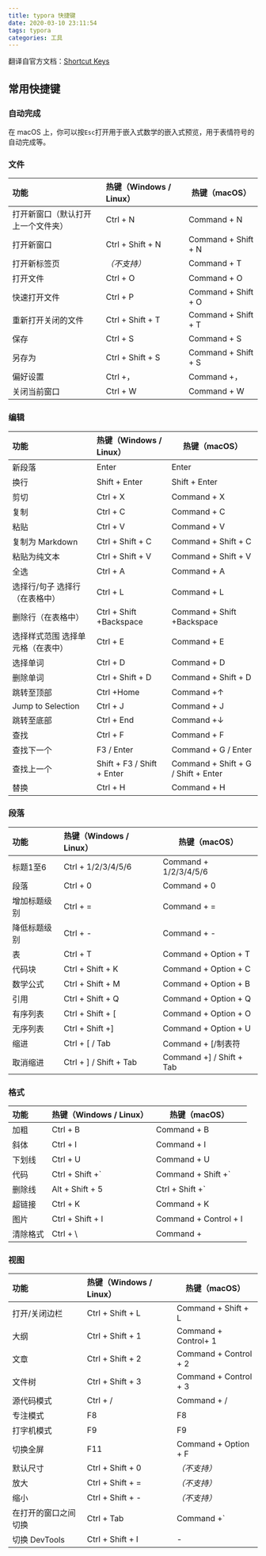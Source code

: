```yaml
---
title: typora 快捷键
date: 2020-03-10 23:11:54
tags: typora
categories: 工具
---
```


翻译自官方文档：[Shortcut Keys](https://support.typora.io/Shortcut-Keys/)

## 常用快捷键

### 自动完成

在 macOS 上，你可以按`Esc`打开用于嵌入式数学的嵌入式预览，用于表情符号的自动完成等。

### 文件

| 功能                               | 热键（Windows / Linux） | 热键（macOS）       |
| :--------------------------------- | :---------------------- | ------------------- |
| 打开新窗口（默认打开上一个文件夹） | Ctrl + N                | Command + N         |
| 打开新窗口                         | Ctrl + Shift + N        | Command + Shift + N |
| 打开新标签页                       | *（不支持）*            | Command + T         |
| 打开文件                           | Ctrl + O                | Command + O         |
| 快速打开文件                       | Ctrl + P                | Command + Shift + O |
| 重新打开关闭的文件                 | Ctrl + Shift + T        | Command + Shift + T |
| 保存                               | Ctrl + S                | Command + S         |
| 另存为                             | Ctrl + Shift + S        | Command + Shift + S |
| 偏好设置                           | Ctrl +，                | Command +，         |
| 关闭当前窗口                       | Ctrl + W                | Command + W         |

### 编辑

| 功能                              | 热键（Windows / Linux）    | 热键（macOS）                       |
| :-------------------------------- | :------------------------- | ----------------------------------- |
| 新段落                            | Enter                      | Enter                               |
| 换行                              | Shift + Enter              | Shift + Enter                       |
| 剪切                              | Ctrl + X                   | Command + X                         |
| 复制                              | Ctrl + C                   | Command + C                         |
| 粘贴                              | Ctrl + V                   | Command + V                         |
| 复制为 Markdown                   | Ctrl + Shift + C           | Command + Shift + C                 |
| 粘贴为纯文本                      | Ctrl + Shift + V           | Command + Shift + V                 |
| 全选                              | Ctrl + A                   | Command + A                         |
| 选择行/句子 选择行（在表格中）    | Ctrl + L                   | Command + L                         |
| 删除行（在表格中）                | Ctrl + Shift +Backspace    | Command + Shift +Backspace          |
| 选择样式范围 选择单元格（在表中） | Ctrl + E                   | Command + E                         |
| 选择单词                          | Ctrl + D                   | Command + D                         |
| 删除单词                          | Ctrl + Shift + D           | Command + Shift + D                 |
| 跳转至顶部                        | Ctrl +Home                 | Command +↑                          |
| Jump to Selection                 | Ctrl + J                   | Command + J                         |
| 跳转至底部                        | Ctrl + End                 | Command +↓                          |
| 查找                              | Ctrl + F                   | Command + F                         |
| 查找下一个                        | F3 / Enter                 | Command + G / Enter                 |
| 查找上一个                        | Shift + F3 / Shift + Enter | Command + Shift + G / Shift + Enter |
| 替换                              | Ctrl + H                   | Command + H                         |

### 段落

| 功能         | 热键（Windows / Linux） | 热键（macOS）            |
| :----------- | :---------------------- | ------------------------ |
| 标题1至6     | Ctrl + 1/2/3/4/5/6      | Command + 1/2/3/4/5/6    |
| 段落         | Ctrl + 0                | Command + 0              |
| 增加标题级别 | Ctrl + =                | Command + =              |
| 降低标题级别 | Ctrl + -                | Command + -              |
| 表           | Ctrl + T                | Command + Option + T     |
| 代码块       | Ctrl + Shift + K        | Command + Option + C     |
| 数学公式     | Ctrl + Shift + M        | Command + Option + B     |
| 引用         | Ctrl + Shift + Q        | Command + Option + Q     |
| 有序列表     | Ctrl + Shift + [        | Command + Option + O     |
| 无序列表     | Ctrl + Shift +]         | Command + Option + U     |
| 缩进         | Ctrl + [ / Tab          | Command + [/制表符       |
| 取消缩进     | Ctrl + ] / Shift + Tab  | Command +] / Shift + Tab |

### 格式

| 功能     | 热键（Windows / Linux） | 热键（macOS）         |
| :------- | :---------------------- | --------------------- |
| 加粗     | Ctrl + B                | Command + B           |
| 斜体     | Ctrl + I                | Command + I           |
| 下划线   | Ctrl + U                | Command + U           |
| 代码     | Ctrl + Shift +`         | Command + Shift +`    |
| 删除线   | Alt + Shift + 5         | Ctrl + Shift +`       |
| 超链接   | Ctrl + K                | Command + K           |
| 图片     | Ctrl + Shift + I        | Command + Control + I |
| 清除格式 | Ctrl + \                | Command +             |

### 视图

| 功能                 | 热键（Windows / Linux） | 热键（macOS）         |
| :------------------- | :---------------------- | --------------------- |
| 打开/关闭边栏        | Ctrl + Shift + L        | Command + Shift + L   |
| 大纲                 | Ctrl + Shift + 1        | Command + Control+ 1  |
| 文章                 | Ctrl + Shift + 2        | Command + Control + 2 |
| 文件树               | Ctrl + Shift + 3        | Command + Control + 3 |
| 源代码模式           | Ctrl + /                | Command + /           |
| 专注模式             | F8                      | F8                    |
| 打字机模式           | F9                      | F9                    |
| 切换全屏             | F11                     | Command + Option + F  |
| 默认尺寸             | Ctrl + Shift + 0        | *（不支持）*          |
| 放大                 | Ctrl + Shift + =        | *（不支持）*          |
| 缩小                 | Ctrl + Shift + -        | *（不支持）*          |
| 在打开的窗口之间切换 | Ctrl + Tab              | Command +`            |
| 切换 DevTools        | Ctrl + Shift + I        | -                     |